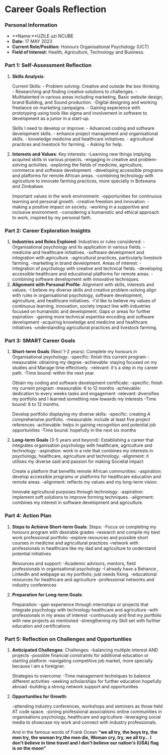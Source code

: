 
# Career Goals Reflection 

### Personal Information

- **Name:**UZILE uzi NCUBE
- **Date:** 17 MAY 2023
- **Current Role/Position:** Honours Organisational Psychology (UCT)
- **Field of Interest:** Health, Agriculture, Technology and Business.

### Part 1: Self-Assessment Reflection

1. **Skills Analysis**:
    
    Current Skills:
        - Problem solving: Creative and outside the box thinking.
        - Researching and finding creative solutions to challenges.
        - Multitalented in various areas including marketing, Basic website design, brand Building, and Sound production.
        -Digital designing and working freelance on marketing campaigns.
        - Gaining experience with prototyping using tools like sigma and involvement in software to development as a junior in a start-up.
    
    Skills I need to develop or improve:
        - Advanced coding and software development skills.
        - enhance project management and organisational skills.
        - knowledge medicine and healthcare initiatives.
        - agricultural practices and livestock for farming.
        - Asking for help.
2. **Interests and Values**:
    Key interests:
        -Learning new things implying acquired skills in various projects. 
        -engaging in creative and problem-solving activities.
        -exploring the fields of medicine, agriculture, commerce and software development.
        -developing accessible programs and platforms for remote African areas.
        -combining technology with agriculture to innovate farming practices, more specially in Botswana and Zimbabwe.

    Important values in the work environment:
        -opportunities for continuous learning and personal growth.
        -creative freedom and innovation.
        -making a positive impact on society.
        -working in a supportive and inclusive environment.
        -considering a humanistic and ethical approach to work, inspired by my personal faith.
### Part 2: Career Exploration Insights

1. **Industries and Roles Explored**:
    Industries or rules considered:
        - Organisational psychology and its application in various fields.
        -medicine and healthcare initiatives.
        -software development and integration with agriculture.
        -agricultural practices, particularly livestock farming.
        -marketing in brand development.
    Areas of interest:
        -integration of psychology with creative and technical fields.
        -developing accessible healthcare and educational platforms for remote areas.
        -combining software development with innovative techniques.
2. **Alignment with Personal Profile**:
    Alignment with skills, interests and values:
        -I believe my diverse skills and creative problem-solving align with rules in organisational psychology, software development, agriculture, and healthcare initiatives.
        -I'd like to believe my values of continuous learning, innovation, society impact line with industries focused on humanistic and development.
    Gaps or areas for further expiration:
        -gaining more technical expertise encoding and software development
        -acquiring knowledge and medicine and healthcare initiatives
        -understanding agricultural practices and livestock farming.

### Part 3: SMART Career Goals

1. **Short-term Goals** (Next 1-2 years):
    Complete my honours in Organisational psychology:
        -specific: finish this current program
        -measurable: obtaining my degree
        -achievable: staying focused on my studies and Manage time effectively.
        -relevant: it's a step in my career path.
        -Time bound: within the next year.

    Obtain my coding and software development certificate:
        -specific: finish my current program
        -measurable: 6 to 12 months
        -achievable: dedication to every weeks tasks and engagement
        -relevant: diversifies my portfolio and I learned something new towards my interests
        -Time bound: 6 to 12 months.

    Develop portfolio displaying my diverse skills:
        -specific: creating A comprehensive portfolio.
        -measurable: include at least five project references
        -achievable: helps in gaining recognition and potential job opportunities
        -Time bound: hopefully in the next six months 
2. **Long-term Goals** (3-5 years and beyond):
    Establishing a career that integrates organisation psychology with healthcare, agriculture and technology:
        -aspiration: work in a role that combines my interests in psychology, healthcare, agriculture and technology.
        -alignment: it utilises my diverse said and passion for making Societal impact

    Create a platform that benefits remote African communities:
        -aspiration: develop accessible programs or platforms for healthcare education and remote areas.
        -alignment: reflects my values and my long-term vision.

    Innovate agricultural purposes through technology:
        -aspiration: implement soft solutions to improve forming techniques.
        -alignment: combines my interest in software development and agriculture.


### Part 4: Action Plan

1. **Steps to Achieve Short-term Goals**:
    Steps:
        -Focus on completing my honours program with desirable grades
        -research and compile my best work professional portfolio
        -explore resources and possible short courses in medicine and agricultural practices
        -network with professionals in healthcare like my dad and agriculture to understand potential initiatives

    Resources and support:
        -Academic advisors, mentors, field professionals in organisational psychology
        -I already have a Behance , LinkedIn and webpage as my portfolio; just needs fixing.
        -educational resources for healthcare and agriculture
        -professional networks and industry conferences

2. **Preparation for Long-term Goals**:
    
    Preparation:
        -gain experience through internships or projects that integrate psychology with technology healthcare and agriculture
        -with professionals in my areas of interest
        -continuously and find my portfolio with new projects as mentioned 
        -strengthening my Skill set with further education and certifications


### Part 5: Reflection on Challenges and Opportunities

1. **Anticipated Challenges**:
    Challenges:
        -balancing multiple interest AND projects
        -possible financial constraints for additional education or starting platform
        -navigating competitive job market, more specially because I am a foreigner.

    Strategies to overcome:
        -Time management techniques to balance different activities
        -seeking scholarships for further education hopefully abroad
        -building a strong network support and opportunities

2. **Opportunities for Growth**:
    
    -attending industry conferences, workshops and seminars as those held AT code space.
    -joining professional associations online communities in organisations psychology, healthcare and agriculture
    -leveraging social media to showcase my work and connect with industry professionals.

    And in the famous words of Frank Ocean
         **"we all try, the boys try, the men try, the woman try,the men die, Woman cry, try, we all try… I don't believe in time travel and I don't believe our nation's (USA) flag is on the moon"**

